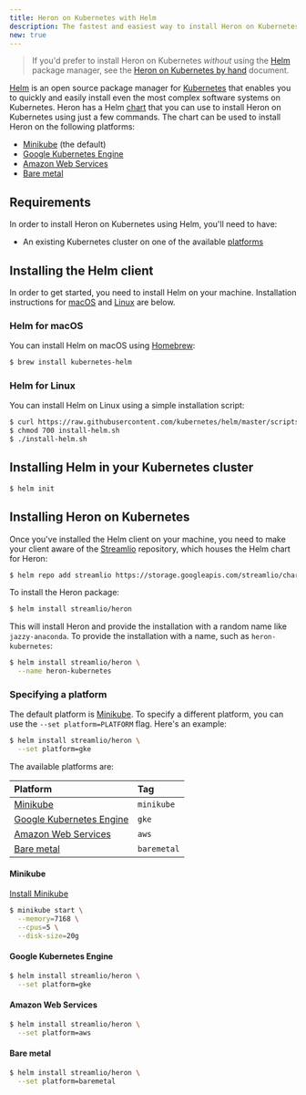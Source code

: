```yaml
---
title: Heron on Kubernetes with Helm
description: The fastest and easiest way to install Heron on Kubernetes
new: true
---
```


> If you'd prefer to install Heron on Kubernetes *without* using the [Helm](https://helm.sh) package manager, see the [Heron on Kubernetes by hand](../kubernetes) document.

[Helm](https://helm.sh) is an open source package manager for [Kubernetes](https://kubernetes.io) that enables you to quickly and easily install even the most complex software systems on Kubernetes. Heron has a Helm [chart](https://docs.helm.sh/developing_charts/#charts) that you can use to install Heron on Kubernetes using just a few commands. The chart can be used to install Heron on the following platforms:

* [Minikube](#minikube) (the default)
* [Google Kubernetes Engine](#google-kubernetes-engine)
* [Amazon Web Services](#amazon-web-services)
* [Bare metal](#bare-metal)

## Requirements

In order to install Heron on Kubernetes using Helm, you'll need to have:

* An existing Kubernetes cluster on one of the available [platforms](#specifying-a-platform)

## Installing the Helm client

In order to get started, you need to install Helm on your machine. Installation instructions for [macOS](#helm-for-macos) and [Linux](#helm-for-linux) are below.

### Helm for macOS

You can install Helm on macOS using [Homebrew](https://brew.sh):

```bash
$ brew install kubernetes-helm
```

### Helm for Linux

You can install Helm on Linux using a simple installation script:

```bash
$ curl https://raw.githubusercontent.com/kubernetes/helm/master/scripts/get > install-helm.sh
$ chmod 700 install-helm.sh
$ ./install-helm.sh
```

## Installing Helm in your Kubernetes cluster

```bash
$ helm init
```

## Installing Heron on Kubernetes

Once you've installed the Helm client on your machine, you need to make your client aware of the [Streamlio](https://streaml.io) repository, which houses the Helm chart for Heron:

```bash
$ helm repo add streamlio https://storage.googleapis.com/streamlio/charts
```

To install the Heron package:

```bash
$ helm install streamlio/heron
```

This will install Heron and provide the installation with a random name like `jazzy-anaconda`. To provide the installation with a name, such as `heron-kubernetes`:

```bash
$ helm install streamlio/heron \
  --name heron-kubernetes
```

### Specifying a platform

The default platform is [Minikube](#minikube). To specify a different platform, you can use the `--set platform=PLATFORM` flag. Here's an example:

```bash
$ helm install streamlio/heron \
  --set platform=gke
```

The available platforms are:

Platform | Tag
:--------|:---
[Minikube](#minikube) | `minikube`
[Google Kubernetes Engine](#google-kubernetes-engine) | `gke`
[Amazon Web Services](#amazone-web-services) | `aws`
[Bare metal](#bare-metal) | `baremetal`

#### Minikube

[Install Minikube](https://kubernetes.io/docs/tasks/tools/install-minikube/)

```bash
$ minikube start \
  --memory=7168 \
  --cpus=5 \
  --disk-size=20g
```

#### Google Kubernetes Engine

```bash
$ helm install streamlio/heron \
  --set platform=gke
```

#### Amazon Web Services

```bash
$ helm install streamlio/heron \
  --set platform=aws
```

#### Bare metal

```bash
$ helm install streamlio/heron \
  --set platform=baremetal
```